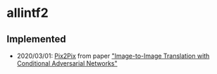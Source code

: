 # allintf2


## Implemented
* 2020/03/01: [Pix2Pix](https://phillipi.github.io/pix2pix/) from paper ["Image-to-Image Translation with Conditional Adversarial Networks"](https://arxiv.org/abs/1611.07004)
